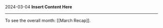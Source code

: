 2024-03-04
__Insert Content Here__
_______________________
To see the overall month: [[March Recap]].